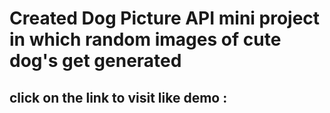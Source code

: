 # Created Dog Picture API mini project in which random images of cute dog's get generated
## click on the link to visit like demo : 
